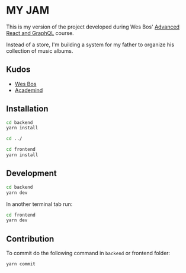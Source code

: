 # MY JAM

This is my version of the project developed during Wes Bos' [Advanced React and GraphQL](https://advancedreact.com/) course.

Instead of a store, I'm building a system for my father to organize his collection of music albums.

## Kudos
* [Wes Bos](https://wesbos.com/)
* [Academind](https://advancedreact.com/)

## Installation

```bash
cd backend
yarn install

cd ../

cd frontend
yarn install
```

## Development

```bash
cd backend
yarn dev
```
In another terminal tab run:
```bash
cd frontend
yarn dev
```

## Contribution

To commit do the following command in `backend` or frontend folder:
```bash
yarn commit
```
